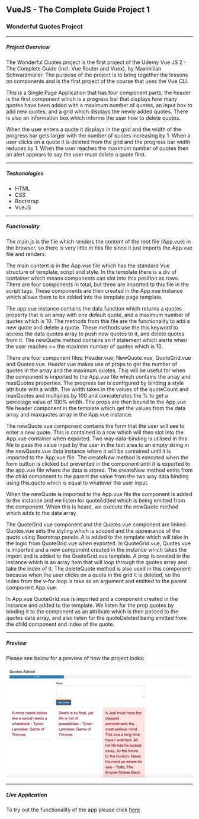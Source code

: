 ## VueJS - The Complete Guide Project 1

### Wonderful Quotes Project

---

##### Project Overview

The Wonderful Quotes project is the first project of the Udemy Vue JS 2 - The Complete Guide (incl. Vue Router and Vuex), by Maximilian Schwarzmüller. The purpose of the project is to bring together the lessons on components and is the first project of the course that uses the Vue CLI. 

This is a Single Page Application that has four component parts, the header is the first component which is a progress bar that displays how many quotes have been added with a maximum number of quotes, an input box to add new quotes, and a grid which displays the newly added quotes. There is also an information box which informs the user how to delete quotes. 

When the user enters a quote it displays in the grid and the width of the progress bar gets larger with the number of quotes increasing by 1. When a user clicks on a quote it is deleted from the grid and the progress bar width reduces by 1. When the user reaches the maximum number of quotes then an alert appears to say the user must delete a quote first. 

---

##### Techonologies

* HTML
* CSS
* Bootstrap
* VueJS

---

##### Functionality

The main.js is the file which renders the content of the root file (App.vue) in the browser, so there is very little in this file since it just imports the App.vue file and renders.

The main content is in the App.vue file which has the standard Vue structure of template, script and style. In the template there is a div of container which means components can slot into this position as rows. There are four components in total, but three are imported to this file in the script tags. These components are then created in the App.vue instance which allows them to be added into the template page template. 

The app.vue instance contains the data function which returns a quotes property that is an array with one default quote, and a maximum number of quotes which is 10. The methods from this file are the functionality to add a new quote and delete a quote. These methods use the this keyword to access the data quotes array to push new quotes to it, and delete quotes from it. The newQuote method contains an if statement which alerts when the user reaches >= the maximim number of quotes which is 10. 

There are four component files: Header.vue; NewQuote.vue, QuoteGrid.vue and Quotes.vue. Header.vue makes use of props to get the number of quotes in the array and the maximum quotes. This will be useful for when the component is imported to the App.vue file which contains the array and maxQuotes properties. The progress bar is configured by binding a style attribute with a width. The width takes in the values of the quoteCount and maxQuotes and multiplies by 100 and concatenates the % to get a percetage value of 100% width. The props are then bound to the App.vue file header component in the template which get the values from the data array and maxquotes array in the App.vue instance. 

The newQuote.vue component contains the form that the user will see to enter a new quote. This is contained in a row which will then slot into the App.vue container when exported. Two way data-binding is utilised in this file to pass the value input by the user in the text area to an empty string in the newQuote.vue data instance where it will be contained until it is imported to the App.vue file. The createNew method is executed when the form button is clicked but prevented in the component until it is exported to the app.vue file where the data is stored. The createNew method emits from the child component to the parent the value from the two way data binding using this.quote which is equal to whatever the user input. 

When the newQuote is imported to the App.vue file the component is added to the instance and we listen for quoteAdded which is being emitted from the component. When this is heard, we execute the newQuote method which adds to the data array. 

The QuoteGrid.vue component and the Quotes.vue component are linked. Quotes.vue sets the styling which is scoped and the appearance of the quote using Bootstrap panels. A <slot> is added to the template which will take in the logic from QuoteGrid.vue when exported. In QuoteGrid.vue, Quotes.vue is imported and a new component created in the instance which takes the import and is added to the QuoteGrid.vue template. A prop is created in the instance which is an array item that will loop through the quotes array and take the index of it. The deleteQuote method is also used in this component because when the user clicks on a quote in the grid it is deleted, so the index from the v-for loop is take as an argument and emitted to the parent component App.vue. 

In App.vue QuoteGrid.vue is imported and a component created in the instance and added to the template. We listen for the prop quotes by binding it to the component as an attribute which is then passed to the quotes data array, and also listen for the quoteDeleted being emitted from the child component and index of the quote. 

---

##### Preview

Please see below for a preview of how the project looks:

![Preview](https://raw.githubusercontent.com/CameronPaton/Images-Portfolio/master/Vue-Quotes_Project.png)

---

##### Live Application

To try out the functionality of the app please click [here](https://im5xo.csb.app/)